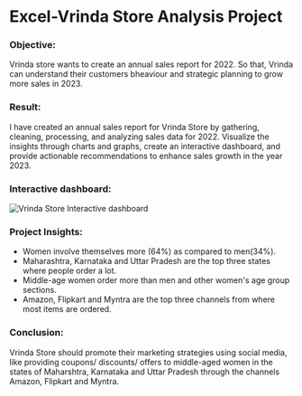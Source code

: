 # Excel-Vrinda Store Analysis Project
### Objective:
Vrinda store wants to create an annual sales report for 2022. So that, Vrinda can understand their customers bheaviour and strategic planning to grow more sales in 2023.
### Result:
I have created an annual sales report for Vrinda Store by gathering, cleaning, processing, and analyzing sales data for 2022. Visualize the insights through charts and graphs, create an interactive dashboard, and provide actionable recommendations to enhance sales growth in the year 2023. 
### Interactive dashboard:
![Vrinda Store Interactive dashboard](https://github.com/Chaitanya101101/Excel_Vrinda_Store_Analysis/assets/128048654/076f3c6c-7b10-4e21-a3fa-a00b8cb01068)
### Project Insights:
* Women involve themselves more (64%) as compared to men(34%).
* Maharashtra, Karnataka and Uttar Pradesh are the top three states where people order a lot.
* Middle-age women order more than men and other women's age group sections.
* Amazon, Flipkart and Myntra are the top three channels from where most items are ordered.
### Conclusion:
Vrinda Store should promote their marketing strategies using social media, like providing coupons/ discounts/ offers to middle-aged women in the states of Maharshtra, Karnataka and Uttar Pradesh through the channels Amazon, Flipkart and Myntra.
